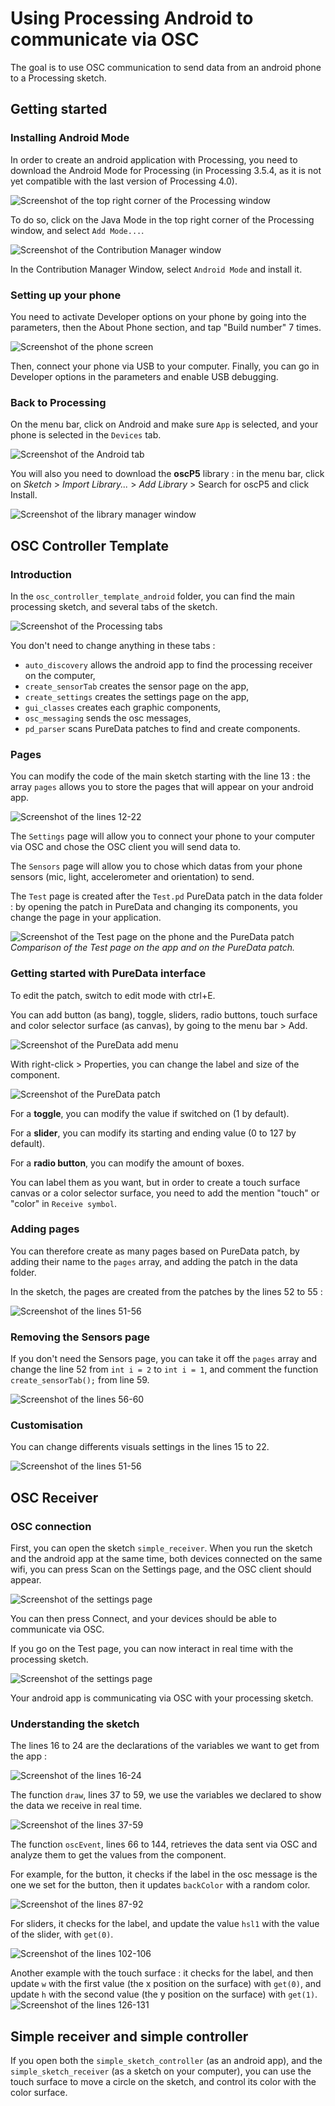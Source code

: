 # Using Processing Android to communicate via OSC

The goal is to use OSC communication to send data from an android phone to a Processing sketch.

## Getting started

### Installing Android Mode

In order to create an android application with Processing, you need to download the Android Mode for Processing (in Processing 3.5.4, as it is not yet compatible with the last version of Processing 4.0).

![Screenshot of the top right corner of the Processing window](./images/screen1.png)

To do so, click on the Java Mode in the top right corner of the Processing window, and select `Add Mode...`.

![Screenshot of the Contribution Manager window](./images/screen2.png)

In the Contribution Manager Window, select `Android Mode` and install it.

### Setting up your phone

You need to activate Developer options on your phone by going into the parameters, then the About Phone section, and tap "Build number" 7 times.

![Screenshot of the phone screen](./images/screen3.png)

Then, connect your phone via USB to your computer. Finally, you can go in Developer options in the parameters and enable USB debugging.

### Back to Processing

On the menu bar, click on Android and make sure `App` is selected, and your phone is selected in the `Devices` tab.

![Screenshot of the Android tab](./images/screen4.png)

You will also you need to download the **oscP5** library : in the menu bar, click on *Sketch* > *Import Library...* > *Add Library* > Search for oscP5 and click Install.

![Screenshot of the library manager window](./images/screen5.png)


## OSC Controller Template

### Introduction

In the `osc_controller_template_android` folder, you can find the main processing sketch, and several tabs of the sketch.

![Screenshot of the Processing tabs](./images/screen6.png)

You don't need to change anything in these tabs : 
* `auto_discovery` allows the android app to find the processing receiver on the computer,
* `create_sensorTab` creates the sensor page on the app, 
* `create_settings` creates the settings page on the app, 
* `gui_classes` creates each graphic components, 
* `osc_messaging` sends the osc messages, 
* `pd_parser` scans PureData patches to find and create components.

### Pages

You can modify the code of the main sketch starting with the line 13 : the array `pages` allows you to store the pages that will appear on your android app. 

![Screenshot of the lines 12-22](./images/screen7.png)

The `Settings` page will allow you to connect your phone to your computer via OSC and chose the OSC client you will send data to.

The `Sensors` page will allow you to chose which datas from your phone sensors (mic, light, accelerometer and orientation) to send.

The `Test` page is created after the `Test.pd` PureData patch in the data folder : by opening the patch in PureData and changing its components, you change the page in your application.

![Screenshot of the Test page on the phone and the PureData patch](./images/screen8.png)
*Comparison of the Test page on the app and on the PureData patch.*

### Getting started with PureData interface

To edit the patch, switch to edit mode with ctrl+E. 

You can add button (as bang), toggle, sliders, radio buttons, touch surface and color selector surface (as canvas), by going to the menu bar > Add.

![Screenshot of the PureData add menu](./images/screen9.png)

With right-click > Properties, you can change the label and size of the component. 

![Screenshot of the PureData patch](./images/screen10.png)

For a **toggle**, you can modify the value if switched on (1 by default).

For a **slider**, you can modify its starting and ending value (0 to 127 by default). 

For a **radio button**, you can modify the amount of boxes.

You can label them as you want, but in order to create a touch surface canvas or a color selector surface, you need to add the mention "touch" or "color" in `Receive symbol`.

### Adding pages

You can therefore create as many pages based on PureData patch, by adding their name to the `pages` array, and adding the patch in the data folder.

In the sketch, the pages are created from the patches by the lines 52 to 55 :

![Screenshot of the lines 51-56](./images/screen11.png)

### Removing the Sensors page

If you don't need the Sensors page, you can take it off the `pages` array and change the line 52 from `int i = 2` to `int i = 1`, and comment the function `create_sensorTab();` from line 59.

![Screenshot of the lines 56-60](./images/screen12.png)

### Customisation 

You can change differents visuals settings in the lines 15 to 22. 

![Screenshot of the lines 51-56](./images/screen13.png)

## OSC Receiver

### OSC connection

First, you can open the sketch `simple_receiver`. When you run the sketch and the android app at the same time, both devices connected on the same wifi, you can press Scan on the Settings page, and the OSC client should appear. 

![Screenshot of the settings page](./images/screen14.png)

You can then press Connect, and your devices should be able to communicate via OSC.

If you go on the Test page, you can now interact in real time with the processing sketch.

![Screenshot of the settings page](./images/screen15.png)

Your android app is communicating via OSC with your processing sketch.

### Understanding the sketch

The lines 16 to 24 are the declarations of the variables we want to get from the app :

![Screenshot of the lines 16-24](./images/screen16.png)

The function `draw`, lines 37 to 59, we use the variables we declared to show the data we receive in real time.

![Screenshot of the lines 37-59](./images/screen17.png)

The function `oscEvent`, lines 66 to 144, retrieves the data sent via OSC and analyze them to get the values from the component.

For example, for the button, it checks if the label in the osc message is the one we set for the button, then it updates `backColor` with a random color.

![Screenshot of the lines 87-92](./images/screen18.png)

For sliders, it checks for the label, and update the value `hsl1` with the value of the slider, with `get(0)`.

![Screenshot of the lines 102-106](./images/screen19.png)

Another example with the touch surface : it checks for the label, and then update `w` with the first value (the x position on the surface) with `get(0)`, and update `h` with the second value (the y position on the surface) with `get(1)`.
![Screenshot of the lines 126-131](./images/screen20.png)

## Simple receiver and simple controller

If you open both the `simple_sketch_controller` (as an android app), and the `simple_sketch_receiver` (as a sketch on your computer), you can use the touch surface to move a circle on the sketch, and control its color with the color surface.